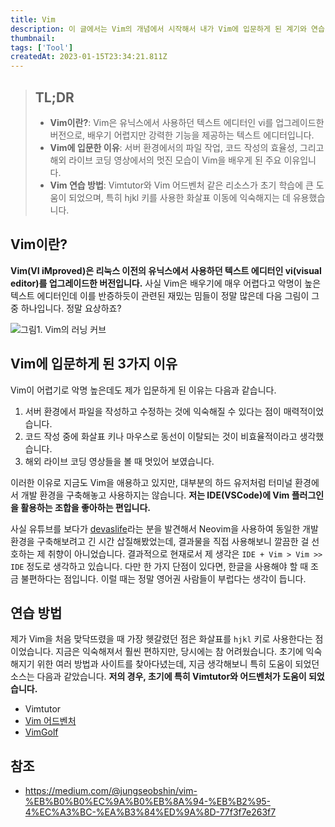 ```yaml
---
title: Vim
description: 이 글에서는 Vim의 개념에서 시작해서 내가 Vim에 입문하게 된 계기와 연습 방법 그리고 주로 사용하는 단축키를 정리합니다.
thumbnail:
tags: ['Tool']
createdAt: 2023-01-15T23:34:21.811Z
---
```


> ## TL;DR
>
> - **Vim이란?**: Vim은 유닉스에서 사용하던 텍스트 에디터인 vi를 업그레이드한 버전으로, 배우기 어렵지만 강력한 기능을 제공하는 텍스트 에디터입니다.
> - **Vim에 입문한 이유**: 서버 환경에서의 파일 작업, 코드 작성의 효율성, 그리고 해외 라이브 코딩 영상에서의 멋진 모습이 Vim을 배우게 된 주요 이유입니다.
> - **Vim 연습 방법**: Vimtutor와 Vim 어드벤처 같은 리소스가 초기 학습에 큰 도움이 되었으며, 특히 hjkl 키를 사용한 화살표 이동에 익숙해지는 데 유용했습니다.

## Vim이란?

**Vim(VI iMproved)은 리눅스 이전의 유닉스에서 사용하던 텍스트 에디터인 vi(visual editor)를 업그레이드한 버전입니다.** 사실 Vim은 배우기에 매우 어렵다고 악명이 높은 텍스트 에디터인데 이를 반증하듯이 관련된 재밌는 밈들이 정말 많은데 다음 그림이 그 중 하나입니다. 정말 요상하죠?

![그림1. Vim의 러닝 커브](/assets/contents/vim/1.jpeg)

## Vim에 입문하게 된 3가지 이유

Vim이 어렵기로 악명 높은데도 제가 입문하게 된 이유는 다음과 같습니다.

1. 서버 환경에서 파일을 작성하고 수정하는 것에 익숙해질 수 있다는 점이 매력적이었습니다.
2. 코드 작성 중에 화살표 키나 마우스로 동선이 이탈되는 것이 비효율적이라고 생각했습니다.
3. 해외 라이브 코딩 영상들을 볼 때 멋있어 보였습니다.

이러한 이유로 지금도 Vim을 애용하고 있지만, 대부분의 하드 유저처럼 터미널 환경에서 개발 환경을 구축해놓고 사용하지는 않습니다. **저는 IDE(VSCode)에 Vim 플러그인을 활용하는 조합을 좋아하는 편입니다.**

사실 유튜브를 보다가 [devaslife](https://www.youtube.com/c/devaslife)라는 분을 발견해서 Neovim을 사용하여 동일한 개발 환경을 구축해보려고 긴 시간 삽질해봤었는데, 결과물을 직접 사용해보니 깔끔한 걸 선호하는 제 취향이 아니었습니다. 결과적으로 현재로서 제 생각은 `IDE + Vim > Vim >> IDE` 정도로 생각하고 있습니다. 다만 한 가지 단점이 있다면, 한글을 사용해야 할 때 조금 불편하다는 점입니다. 이럴 때는 정말 영어권 사람들이 부럽다는 생각이 듭니다.

## 연습 방법

제가 Vim을 처음 맞닥뜨렸을 때 가장 헷갈렸던 점은 화살표를 `hjkl` 키로 사용한다는 점이었습니다. 지금은 익숙해져서 훨씬 편하지만, 당시에는 참 어려웠습니다. 초기에 익숙해지기 위한 여러 방법과 사이트를 찾아다녔는데, 지금 생각해보니 특히 도움이 되었던 소스는 다음과 같았습니다. **저의 경우, 초기에 특히 Vimtutor와 어드벤처가 도움이 되었습니다.**

- Vimtutor
- [Vim 어드벤처](https://vim-adventures.com/)
- [VimGolf](https://www.vimgolf.com/)

## 참조

- https://medium.com/@jungseobshin/vim-%EB%B0%B0%EC%9A%B0%EB%8A%94-%EB%B2%95-4%EC%A3%BC-%EA%B3%84%ED%9A%8D-77f3f7e263f7
